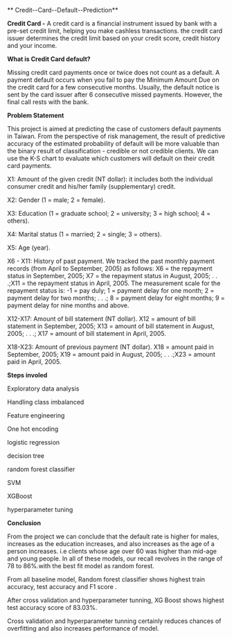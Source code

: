 ** Credit--Card--Default--Prediction**

**Credit Card -** 
A credit card is a financial instrument issued by bank with a pre-set credit limit, helping you make cashless transactions. the credit card issuer determines the credit limit based on your credit score, credit history and your income.

**What is Credit Card default?**

Missing credit card payments once or twice does not count as a default. A payment default occurs when you fail to pay the Minimum Amount Due on the credit card for a few consecutive months. Usually, the default notice is sent by the card issuer after 6 consecutive missed payments. However, the final call rests with the bank.

**Problem Statement**

This project is aimed at predicting the case of customers default payments in Taiwan. From the perspective of risk management, the result of predictive accuracy of the estimated probability of default will be more valuable than the binary result of classification - credible or not credible clients. We can use the K-S chart to evaluate which customers will default on their credit card payments.

X1: Amount of the given credit (NT dollar): it includes both the individual consumer credit and his/her family (supplementary) credit.

X2: Gender (1 = male; 2 = female).

X3: Education (1 = graduate school; 2 = university; 3 = high school; 4 = others).

X4: Marital status (1 = married; 2 = single; 3 = others).

X5: Age (year).

X6 - X11: History of past payment. We tracked the past monthly payment records (from April to September, 2005) as follows: X6 = the repayment status in September, 2005; X7 = the repayment status in August, 2005; . . .;X11 = the repayment status in April, 2005. The measurement scale for the repayment status is: -1 = pay duly; 1 = payment delay for one month; 2 = payment delay for two months; . . .; 8 = payment delay for eight months; 9 = payment delay for nine months and above.

X12-X17: Amount of bill statement (NT dollar). X12 = amount of bill statement in September, 2005; X13 = amount of bill statement in August, 2005; . . .; X17 = amount 
of bill statement in April, 2005.

X18-X23: Amount of previous payment (NT dollar). X18 = amount paid in September, 2005; X19 = amount paid in August, 2005; . . .;X23 = amount paid in April, 2005.

**Steps involed**

Exploratory data analysis

Handling class imbalanced

Feature engineering

One hot encoding

logistic regression 

decision tree

random forest classifier

SVM

XGBoost

hyperparameter tuning

**Conclusion**

From the project we can conclude that the default rate is higher for males, increases as the education increases, and also increases as the age of a person increases. i.e clients whose age over 60 was higher than mid-age and young people. In all of these models, our recall revolves in the range of 78 to 86%.with the best fit model as random forest.

From all baseline model, Random forest classifier shows highest train accuracy, test accuracy and F1 score .

After cross validation and hyperparameter tunning, XG Boost shows highest test accuracy score of 83.03%.

Cross validation and hyperparameter tunning certainly reduces chances of overfitting and also increases performance of model.


